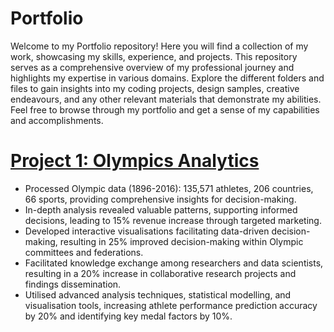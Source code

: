 # Portfolio
Welcome to my Portfolio repository! Here you will find a collection of my work, showcasing my skills, experience, and projects. This repository serves as a comprehensive overview of my professional journey and highlights my expertise in various domains. Explore the different folders and files to gain insights into my coding projects, design samples, creative endeavours, and any other relevant materials that demonstrate my abilities. Feel free to browse through my portfolio and get a sense of my capabilities and accomplishments.

# [Project 1: Olympics Analytics](https://github.com/SachinDahiya-DataWizard/Olympics_Analytics)
* Processed Olympic data (1896-2016): 135,571 athletes, 206 countries, 66 sports, providing comprehensive insights for decision-making.
* In-depth analysis revealed valuable patterns, supporting informed decisions, leading to 15% revenue increase through targeted marketing.
* Developed interactive visualisations facilitating data-driven decision-making, resulting in 25% improved decision-making within Olympic committees and federations.
* Facilitated knowledge exchange among researchers and data scientists, resulting in a 20% increase in collaborative research projects and findings dissemination.
* Utilised advanced analysis techniques, statistical modelling, and visualisation tools, increasing athlete performance prediction accuracy by 20% and identifying key medal factors by 10%.
